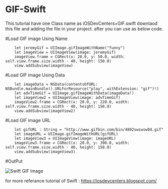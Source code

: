 # GIF-Swift

This tutorial have one Class name as iOSDevCenters+GIF.swift downlaod this file and adding the file in your project. after you can use as below code.

#Load GIF image Using Name

        let jeremyGif = UIImage.gifImageWithName("funny")
        let imageView = UIImageView(image: jeremyGif)
        imageView.frame = CGRect(x: 20.0, y: 50.0, width: self.view.frame.size.width - 40, height: 150.0)
        view.addSubview(imageView)

#Load GIF image Using Data

        let imageData = NSData(contentsOfURL: NSBundle.mainBundle().URLForResource("play", withExtension: "gif")!)
        let advTimeGif = UIImage.gifImageWithData(imageData!)
        let imageView2 = UIImageView(image: advTimeGif)
        imageView2.frame = CGRect(x: 20.0, y: 220.0, width: self.view.frame.size.width - 40, height: 150.0)
        view.addSubview(imageView2)

#Load GIF image URL

        let gifURL : String = "http://www.gifbin.com/bin/4802swswsw04.gif"
        let imageURL = UIImage.gifImageWithURL(gifURL)
        let imageView3 = UIImageView(image: imageURL)
        imageView3.frame = CGRect(x: 20.0, y: 390.0, width: self.view.frame.size.width - 40, height: 150.0)
        view.addSubview(imageView3)

#OutPut 

![Swift GIF Image](http://i.stack.imgur.com/5S6VQ.gif)

for more referance tutorial of Swift : https://iosdevcenters.blogspot.com/

